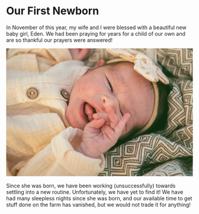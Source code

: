# Our First Newborn

In November of this year, my wife and I were blessed with a beautiful new baby girl, Eden. We had been praying for years for a child of our own and are so thankful our prayers were answered!

![Eden](../media/Eden.png)

Since she was born, we have been working (unsuccessfully) towards settling into a new routine. Unfortunately, we have yet to find it! We have had many sleepless nights since she was born, and our available time to get stuff done on the farm has vanished, but we would not trade it for anything!
